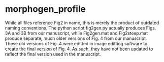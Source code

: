 # morphogen_profile

While all files reference Fig2 in name, this is merely the product of outdated naming conventions. The python script fig2gen.py actually produces Figs. 3A and 3B from our manuscript, while Fig2gen.mat and Fig2steep.mat produce separate, much older versions of Fig. 4 from our manuscript. These old versions of Fig. 4 were editted in image editting software to create the final version of Fig. 4. As such, they have not been updated to reflect the final version used in the manuscript.
